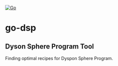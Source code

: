 [![Go](https://github.com/NekoFluff/go-dsp/actions/workflows/go.yml/badge.svg)](https://github.com/NekoFluff/go-dsp/actions/workflows/go.yml)

# go-dsp

## Dyson Sphere Program Tool

Finding optimal recipes for Dyspon Sphere Program.

